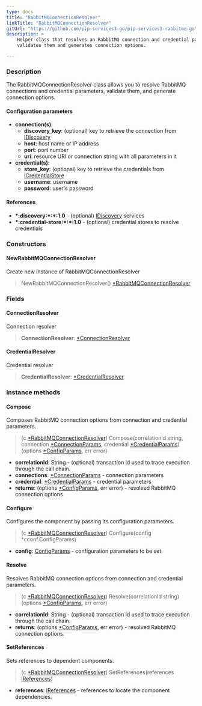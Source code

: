 ```yaml
---
type: docs
title: "RabbitMQConnectionResolver"
linkTitle: "RabbitMQConnectionResolver"
gitUrl: "https://github.com/pip-services3-go/pip-services3-rabbitmq-go"
description: >
    Helper class that resolves an RabbitMQ connection and credential parameters, 
    validates them and generates connection options.

---
```


### Description

The RabbitMQConnectionResolver class allows you to resolve RabbitMQ connections and credential parameters, validate them, and generate connection options.

#### Configuration parameters

- **connection(s)**:
    - **discovery_key**: (optional) key to retrieve the connection from [IDiscovery](../../../components/connect/idiscovery)
    - **host**: host name or IP address
    - **port**: port number
    - **uri**: resource URI or connection string with all parameters in it
- **credential(s)**:
    - **store_key**: (optional) key to retrieve the credentials from [ICredentialStore](../../../components/auth/icredential_store)
    - **username**: username
    - **password**: user's password

#### References

- **\*:discovery:\*:\*:1.0** - (optional) [IDiscovery](../../../components/connect/idiscovery) services
- **\*:credential-store:\*:\*:1.0** - (optional) credential stores to resolve credentials

### Constructors

#### NewRabbitMQConnectionResolver
Create new instance of RabbitMQConnectionResolver

> NewRabbitMQConnectionResolver() [*RabbitMQConnectionResolver]()

### Fields

<span class="hide-title-link">

#### ConnectionResolver
Connection resolver
> **ConnectionResolver**: [*ConnectionResolver](../../../components/connect/connection_resolver)

#### CredentialResolver
Credential resolver
> **CredentialResolver**: [*CredentialResolver](../../../components/auth/credential_resolver)

</span>


### Instance methods

#### Compose
Composes RabbitMQ connection options from connection and credential parameters.

> (c [*RabbitMQConnectionResolver]()) Compose(correlationId string, connection [*ConnectionParams](../../../components/connect/connection_params), credential [*CredentialParams](../../../components/auth/credential_params)) (options [*ConfigParams](../../../commons/config/config_params), err error)

- **correlationId**: String - (optional) transaction id used to trace execution through the call chain.
- **connections**: [*ConnectionParams](../../../components/connect/connection_params) - connection parameters
- **credential**: [*CredentialParams](../../../components/auth/credential_params) - credential parameters
- **returns**: (options [*ConfigParams](../../../commons/config/config_params), err error) - resolved RabbitMQ connection options


#### Configure
Configures the component by passing its configuration parameters.

> (c [*RabbitMQConnectionResolver]()) Configure(config *cconf.ConfigParams)

- **config**: [ConfigParams](../../../commons/config/config_params) - configuration parameters to be set.


#### Resolve
Resolves RabbitMQ connection options from connection and credential parameters.

> (c [*RabbitMQConnectionResolver]()) Resolve(correlationId string) (options [*ConfigParams](../../../commons/config/config_params), err error)

- **correlationId**: String - (optional) transaction id used to trace execution through the call chain.
- **returns**: (options [*ConfigParams](../../../commons/config/config_params), err error) - resolved RabbitMQ connection options.


#### SetReferences
Sets references to dependent components.

> (c [*RabbitMQConnectionResolver]()) SetReferences(references [IReferences](../../../commons/refer/ireferences))

- **references**: [IReferences](../../../commons/refer/ireferences) - references to locate the component dependencies.
